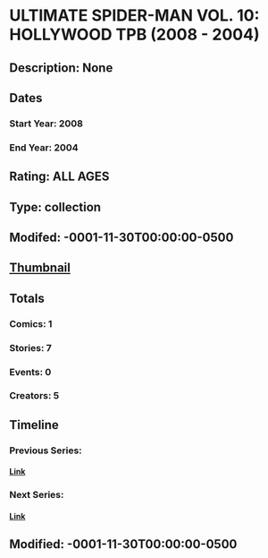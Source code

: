 # ULTIMATE SPIDER-MAN VOL. 10: HOLLYWOOD TPB (2008 - 2004)
## Description: None
## Dates
### Start Year: 2008
### End Year: 2004
## Rating: ALL AGES
## Type: collection
## Modifed: -0001-11-30T00:00:00-0500
## [Thumbnail](http://i.annihil.us/u/prod/marvel/i/mg/b/c0/4bb3d3be1209f.jpg)
## Totals
### Comics: 1
### Stories: 7
### Events: 0
### Creators: 5
## Timeline
### Previous Series: 
#### [Link]()
### Next Series: 
#### [Link]()
## Modified: -0001-11-30T00:00:00-0500